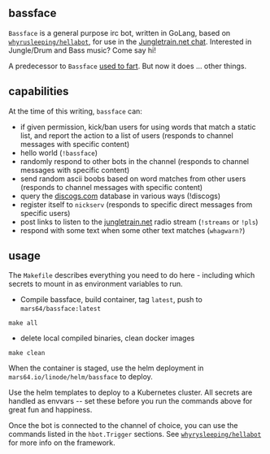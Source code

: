 ## bassface

`Bassface` is a general purpose irc bot, written in GoLang, based on [`whyrusleeping/hellabot`](https://github.com/whyrusleeping/hellabot), for use in the [Jungletrain.net chat](https://jungletrain.net/chat). Interested in Jungle/Drum and Bass music? Come say hi!

A predecessor to `Bassface` [used to fart](https://www.reddit.com/r/devops/comments/orctqs/what_do_you_do_with_python/h6hl3wa/). But now it does ... other things.

## capabilities

At the time of this writing, `bassface` can:

* if given permission, kick/ban users for using words that match a static list, and report the action to a list of users (responds to channel messages with specific content)
* hello world (`!bassface`)
* randomly respond to other bots in the channel (responds to channel messages with specific content)
* send random ascii boobs based on word matches from other users (responds to channel messages with specific content)
* query the [discogs.com](https://www.discogs.com) database in various ways (!discogs)
* register itself to `nickserv` (responds to specific direct messages from specific users)
* post links to listen to the [jungletrain.net](https://www.discogs.com) radio stream (`!streams` or `!pls`)
* respond with some text when some other text matches (`whagwarn?`)

## usage

The `Makefile` describes everything you need to do here - including which secrets to mount in as environment variables to run. 

* Compile bassface, build container, tag `latest`, push to `mars64/bassface:latest`
```
make all
```

* delete local compiled binaries, clean docker images
```
make clean
```

When the container is staged, use the helm deployment in `mars64.io/linode/helm/bassface` to deploy.

Use the helm templates to deploy to a Kubernetes cluster. All secrets are handled as envvars -- set these before you run the commands above for great fun and happiness.

Once the bot is connected to the channel of choice, you can use the commands listed in the `hbot.Trigger` sections. See [`whyrysleeping/hellabot`](https://github.com/whyrusleeping/hellabot) for more info on the framework.